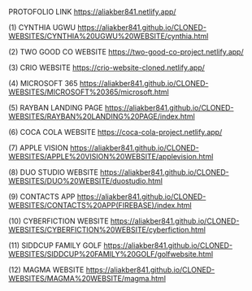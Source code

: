 PROTOFOLIO LINK
https://aliakber841.netlify.app/

(1) CYNTHIA UGWU
https://aliakber841.github.io/CLONED-WEBSITES/CYNTHIA%20UGWU%20WEBSITE/cynthia.html

(2) TWO GOOD CO WEBSITE 
https://two-good-co-project.netlify.app/

(3) CRIO WEBSITE 
https://crio-website-cloned.netlify.app/

(4) MICROSOFT 365
https://aliakber841.github.io/CLONED-WEBSITES/MICROSOFT%20365/microsoft.html

(5) RAYBAN LANDING PAGE
https://aliakber841.github.io/CLONED-WEBSITES/RAYBAN%20LANDING%20PAGE/index.html

(6) COCA COLA WEBSITE 
https://coca-cola-project.netlify.app/

(7) APPLE VISION
https://aliakber841.github.io/CLONED-WEBSITES/APPLE%20VISION%20WEBSITE/applevision.html

(8) DUO STUDIO WEBSITE
https://aliakber841.github.io/CLONED-WEBSITES/DUO%20WEBSITE/duostudio.html

(9) CONTACTS APP
https://aliakber841.github.io/CLONED-WEBSITES/CONTACTS%20APP(FIREBASE)/index.html

(10) CYBERFICTION WEBSITE
https://aliakber841.github.io/CLONED-WEBSITES/CYBERFICTION%20WEBSITE/cyberfiction.html

(11) SIDDCUP FAMILY GOLF
https://aliakber841.github.io/CLONED-WEBSITES/SIDDCUP%20FAMILY%20GOLF/golfwebsite.html

(12) MAGMA WEBSITE
https://aliakber841.github.io/CLONED-WEBSITES/MAGMA%20WEBSITE/magma.html


